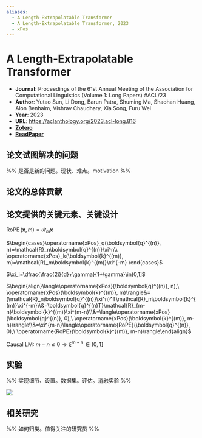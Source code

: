 ```yaml
---
aliases:
  - A Length-Extrapolatable Transformer
  - A Length-Extrapolatable Transformer, 2023
  - xPos
---
```

# A Length-Extrapolatable Transformer

- **Journal**: Proceedings of the 61st Annual Meeting of the Association for Computational Linguistics (Volume 1: Long Papers) #ACL/23 
- **Author**: Yutao Sun, Li Dong, Barun Patra, Shuming Ma, Shaohan Huang, Alon Benhaim, Vishrav Chaudhary, Xia Song, Furu Wei
- **Year**: 2023
- **URL**: https://aclanthology.org/2023.acl-long.816
- [**Zotero**](zotero://select/items/@2023LengthExtrapolatableTransformerSun)
- [**ReadPaper**](https://readpaper.com/pdf-annotate/note?pdfId=4703487902382817281&noteId=2353574575063207936)

## 论文试图解决的问题

%% 是否是新的问题。现状、难点。motivation %%

## 论文的总体贡献

## 论文提供的关键元素、关键设计

$\operatorname{RoPE}(\boldsymbol{x}, m)=\mathcal{R}_m\boldsymbol{x}$

$\begin{cases}\operatorname{xPos}_q(\boldsymbol{q}^{(n)}, n)=\mathcal{R}_n\boldsymbol{q}^{(n)}\xi^n\\ \operatorname{xPos}_k(\boldsymbol{k}^{(m)}, m)=\mathcal{R}_m\boldsymbol{k}^{(m)}\xi^{-m} \end{cases}$

$\xi_i=\dfrac{\frac{2i}{d}+\gamma}{1+\gamma}\in(0,1]$

$\begin{align}\langle\operatorname{xPos}(\boldsymbol{q}^{(n)}, n),\ \operatorname{xPos}(\boldsymbol{k}^{(m)}, m)\rangle&=(\mathcal{R}_n\boldsymbol{q}^{(n)}\xi^n)^T\mathcal{R}_m\boldsymbol{k}^{(m)}\xi^{-m}\\&=\boldsymbol{q}^{(n)T}\mathcal{R}_{m-n}\boldsymbol{k}^{(m)}\xi^{m-n}\\&=\langle\operatorname{xPos}(\boldsymbol{q}^{(n)}, 0),\ \operatorname{xPos}(\boldsymbol{k}^{(m)}, m-n)\rangle\\&=\xi^{m-n}\langle\operatorname{RoPE}(\boldsymbol{q}^{(n)}, 0),\ \operatorname{RoPE}(\boldsymbol{k}^{(m)}, m-n)\rangle\end{align}$

Causal LM: $m-n\le0\Rightarrow\xi^{m-n}\in(0,1]$

## 实验

%% 实现细节、设置。数据集。评估。消融实验 %%

![](https://pdf.cdn.readpaper.com/parsed/fetch_target/d4df4ed94482059dfa992864a072603e_6_Table_5_-1595916118.png)

## 相关研究

%% 如何归类。值得关注的研究员 %%
